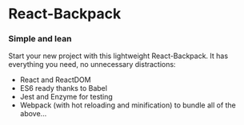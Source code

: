 # React-Backpack

<h3>Simple and lean</h3>
<p>Start your new project with this lightweight React-Backpack. It has everything you need, no unnecessary distractions:</p>
<ul>
    <li>React and ReactDOM </li>
    <li>ES6 ready thanks to Babel</li>
    <li>Jest and Enzyme for testing</li>
    <li>Webpack (with hot reloading and minification) to bundle all of the above...</li>
</ul>



